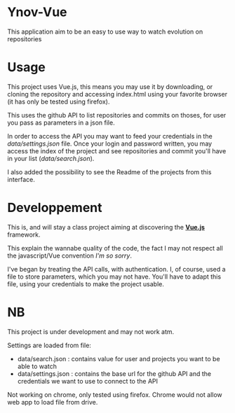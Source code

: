 # Ynov-Vue

This application aim to be an easy to use way to watch evolution on repositories


# Usage

This project uses Vue.js, this means you may use it by downloading, or cloning the repository and accessing index.html using your favorite browser (it has only be tested using firefox).

This uses the github API to list repositories and commits on thoses, for user you pass as parameters in a json file.

In order to access the API you may want to feed your credentials in the *data/settings.json* file. Once your login and password written, you may access the index of the project and see repositories and commit you'll have in your list (*data/search.json*).

I also added the possibility to see the Readme of the projects from this interface.


# Developpement

This is, and will stay a class project aiming at discovering the [**Vue.js**](https://vuejs.org/v2/guide/) framework. 

This explain the wannabe quality of the code, the fact I may not respect all the javascript/Vue convention *I'm so sorry*.

I've began by treating the API calls, with authentication. I, of course, used a file to store parameters, which you may not have. You'll have to adapt this file, using your credentials to make the project usable.

# NB

This project is under development and may not work atm.

Settings are loaded from file:

- data/search.json : contains value for user and projects you want to be able to watch
- data/settings.json : contains the base url for the github API and the credentials we want to use to connect to the API

Not working on chrome, only tested using firefox. Chrome would not allow web app to load file from drive.
